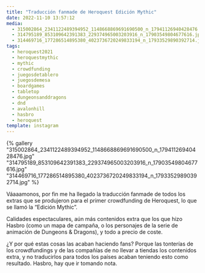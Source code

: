 ```yaml
---
title: "Traducción fanmade de Heroquest Edición Mythic"
date: 2022-11-10 13:57:12
media:
  - 315002864_2341122489394952_1148668869691690500_n_17941126940428476.jpg
  - 314795189_853109642391383_229374965003203916_n_17903549804677616.jpg
  - 314469716_177286514895380_4023736720249833194_n_17933529890392714.jpg
tags:
  - heroquest2021
  - heroquestmythic
  - mythic
  - crowdfunding
  - juegosdetablero
  - juegosdemesa
  - boardgames
  - tabletop
  - dungeonsanddragons
  - dnd
  - avalonhill
  - hasbro
  - heroquest
template: instagram
---
```


{% gallery "315002864_2341122489394952_1148668869691690500_n_17941126940428476.jpg" "314795189_853109642391383_229374965003203916_n_17903549804677616.jpg" "314469716_177286514895380_4023736720249833194_n_17933529890392714.jpg" %}

Váaaamonos, por fin me ha llegado la traducción fanmade de todos los extras que se produjeron para el primer crowdfunding de Heroquest, lo que se llamó la “Edición Mythic”.

Calidades espectaculares, aún más contenidos extra que los que hizo Hasbro (como un mapa de campaña, o los personajes de la serie de animación de Dungeons & Dragons), y todo a precio de coste. 

¿Y por qué estas cosas las acaban haciendo fans? Porque las tonterías de los crowdfundings y de las compañías de no llevar a tiendas los contenidos extra, y no traducirlos para todos los países acaban teniendo esto como resultado. Hasbro, hay que ir tomando nota. 


